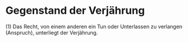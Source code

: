 # Gegenstand der Verjährung

(1) Das Recht, von einem anderen ein Tun oder Unterlassen zu verlangen (Anspruch), unterliegt der Verjährung.